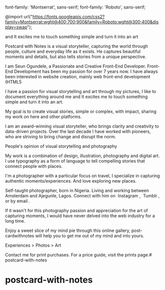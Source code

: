 font-family: 'Montserrat', sans-serif;
font-family: 'Roboto', sans-serif;

@import url("https://fonts.googleapis.com/css2?family=Montserrat:wght@400;700;900&family=Roboto:wght@300;400&display=swap");

and It excites me to touch something simple and turn it into an art


Postcard with Notes is a visual storyteller, capturing the world through people, culture and everyday life as it exists. He captures beautiful moments and details, but also tells stories from a unique perspective.

I am Seun Ogundele, a Passionate and Creative Front-End Developer. Front-End Development has been my passion for over 7 years now. I have always been interested in website creation, mainly web front-end development (HTML5

I have a passion for visual storytelling and art through my pictures, I like to document everything around me and It excites me to touch something simple and turn it into an art.

My goal is to create visual stories, simple or complex, with impact, sharing my work on here and other platforms.

I am an award-winning visual storyteller, who brings clarity and creativity to data-driven projects. Over the last decade I have worked with pioneers, who are striving to bring change and disrupt the norm.

People's opinion of visual storytelling and photography

My work is a combination of design, illustration, photography and digital art. I use typography as a form of language to tell compelling stories that connect people with places.

I'm a photographer with a particular focus on travel, I specialize in capturing authentic moments/experiences. And love exploring new places.

Self-taught photographer, born in Nigeria. Living and working between Amsterdam and Ajegunle, Lagos. Connect with him on  Instagram ,  Tumblr , or by email .

If it wasn't for this photography passion and appreciation for the art of capturing moments, I would have never delved into the web industry for a long time.

Enjoy a sweet slice of my mind pie through this online gallery, post-cardwithnotes will help you to get me out of my mind and into yours.

Experiences > Photos > Art


Contact me for print purchases.
For a price guide, visit the prints page.# postcard-with-notes
# postcard-with-notes
